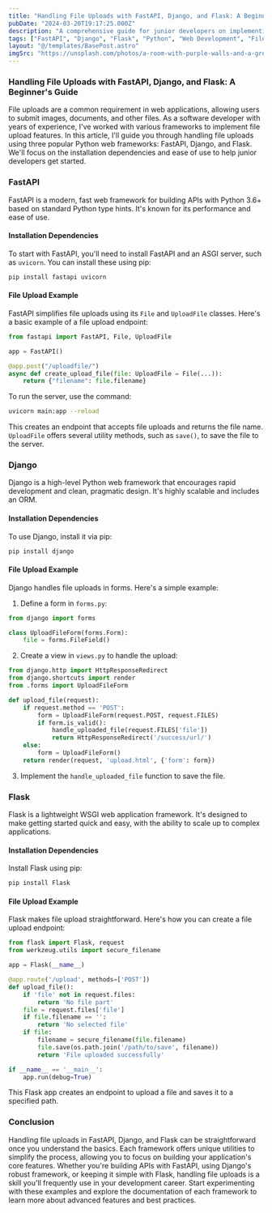 ```yaml
---
title: "Handling File Uploads with FastAPI, Django, and Flask: A Beginner's Guide"
pubDate: "2024-03-20T19:17:25.000Z"
description: "A comprehensive guide for junior developers on implementing file upload features in FastAPI, Django, and Flask, focusing on ease of use and installation dependencies."
tags: ["FastAPI", "Django", "Flask", "Python", "Web Development", "File Uploads", "Backend Development", "Programming", "Software Development"]
layout: "@/templates/BasePost.astro"
imgSrc: "https://unsplash.com/photos/a-room-with-purple-walls-and-a-green-couch-7bVA09G6Whs"
---
```


### Handling File Uploads with FastAPI, Django, and Flask: A Beginner's Guide

  File uploads are a common requirement in web applications, allowing users to submit images, documents, and other files. As a software developer with years of experience, I've worked with various frameworks to implement file upload features. In this article, I'll guide you through handling file uploads using three popular Python web frameworks: FastAPI, Django, and Flask. We'll focus on the installation dependencies and ease of use to help junior developers get started.

### FastAPI

  FastAPI is a modern, fast web framework for building APIs with Python 3.6+ based on standard Python type hints. It's known for its performance and ease of use.

#### Installation Dependencies

  To start with FastAPI, you'll need to install FastAPI and an ASGI server, such as `uvicorn`. You can install these using pip:

  ```bash
  pip install fastapi uvicorn
  ```

#### File Upload Example

  FastAPI simplifies file uploads using its `File` and `UploadFile` classes. Here's a basic example of a file upload endpoint:

  ```python
  from fastapi import FastAPI, File, UploadFile

  app = FastAPI()

  @app.post("/uploadfile/")
  async def create_upload_file(file: UploadFile = File(...)):
      return {"filename": file.filename}
  ```

  To run the server, use the command:

  ```bash
  uvicorn main:app --reload
  ```

  This creates an endpoint that accepts file uploads and returns the file name. `UploadFile` offers several utility methods, such as `save()`, to save the file to the server.

### Django

  Django is a high-level Python web framework that encourages rapid development and clean, pragmatic design. It's highly scalable and includes an ORM.

#### Installation Dependencies

  To use Django, install it via pip:

  ```bash
  pip install django
  ```

#### File Upload Example

  Django handles file uploads in forms. Here's a simple example:

  1. Define a form in `forms.py`:

  ```python
  from django import forms

  class UploadFileForm(forms.Form):
      file = forms.FileField()
  ```

  2. Create a view in `views.py` to handle the upload:

  ```python
  from django.http import HttpResponseRedirect
  from django.shortcuts import render
  from .forms import UploadFileForm

  def upload_file(request):
      if request.method == 'POST':
          form = UploadFileForm(request.POST, request.FILES)
          if form.is_valid():
              handle_uploaded_file(request.FILES['file'])
              return HttpResponseRedirect('/success/url/')
      else:
          form = UploadFileForm()
      return render(request, 'upload.html', {'form': form})
  ```

  3. Implement the `handle_uploaded_file` function to save the file.

### Flask

  Flask is a lightweight WSGI web application framework. It's designed to make getting started quick and easy, with the ability to scale up to complex applications.

#### Installation Dependencies

  Install Flask using pip:

  ```bash
  pip install Flask
  ```

#### File Upload Example

  Flask makes file upload straightforward. Here's how you can create a file upload endpoint:

  ```python
  from flask import Flask, request
  from werkzeug.utils import secure_filename

  app = Flask(__name__)

  @app.route('/upload', methods=['POST'])
  def upload_file():
      if 'file' not in request.files:
          return 'No file part'
      file = request.files['file']
      if file.filename == '':
          return 'No selected file'
      if file:
          filename = secure_filename(file.filename)
          file.save(os.path.join('/path/to/save', filename))
          return 'File uploaded successfully'

  if __name__ == '__main__':
      app.run(debug=True)
  ```

  This Flask app creates an endpoint to upload a file and saves it to a specified path.

### Conclusion

  Handling file uploads in FastAPI, Django, and Flask can be straightforward once you understand the basics. Each framework offers unique utilities to simplify the process, allowing you to focus on building your application's core features. Whether you're building APIs with FastAPI, using Django's robust framework, or keeping it simple with Flask, handling file uploads is a skill you'll frequently use in your development career. Start experimenting with these examples and explore the documentation of each framework to learn more about advanced features and best practices.
